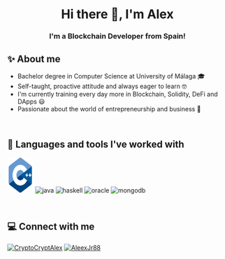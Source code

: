 <h1 align="center"> Hi there 👋, I'm Alex </h1>

<h3 align="center"> I'm a Blockchain Developer from Spain! </h3>

## ✨ About me

* Bachelor degree in Computer Science at University of Málaga 🎓
* Self-taught, proactive attitude and always eager to learn 🤓
* I'm currently training every day more in Blockchain, Solidity, DeFi and DApps 😃
* Passionate about the world of entrepreneurship and business 💼

<br>

## 🚀 Languages and tools I've worked with

<p align="left"> 
<img src="https://raw.githubusercontent.com/devicons/devicon/master/icons/cplusplus/cplusplus-original.svg" alt="cplusplus" width="60" height="80"/> 
<img src="https://logospng.org/download/java/logo-java-2048.png" alt="java" width="60" height="80"/> 
<img src="https://chrisconlan.com/wp-content/uploads/2018/06/haskell_logo_2.png" alt="haskell" width="60" height="80"/> 
<img src="https://logos-world.net/wp-content/uploads/2020/09/Oracle-Symbol.png" alt="oracle" width="60" height="80"/>
<img src="https://1000marcas.net/wp-content/uploads/2021/06/MongoDB-Logo.png" alt="mongodb" width="80" height="80"/> 

</p>

<br>

## 💻 Connect with me

<p align="left">
<a href="https://twitter.com/CryptoCryptAlex" target="blank"><img align="center" src="https://raw.githubusercontent.com/rahuldkjain/github-profile-readme-generator/master/src/images/icons/Social/twitter.svg" alt="CryptoCryptAlex" height="30" width="40" /></a>
<a href="https://www.linkedin.com/in/alejandro-mart%C3%ADn-moreno-9128b417b/" target="blank"><img align="center" src="https://raw.githubusercontent.com/rahuldkjain/github-profile-readme-generator/master/src/images/icons/Social/linked-in-alt.svg" alt="AleexJr88" height="30" width="40" /></a>
</p>
<br>
